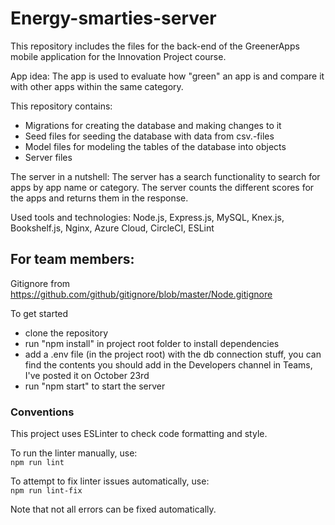 # Energy-smarties-server

This repository includes the files for the back-end of the GreenerApps mobile application for the Innovation Project course.

App idea: The app is used to evaluate how "green" an app is and compare it with other apps within the same category.

This repository contains:
- Migrations for creating the database and making changes to it
- Seed files for seeding the database with data from csv.-files
- Model files for modeling the tables of the database into objects
- Server files

The server in a nutshell: The server has a search functionality to search for apps by app name or category. The server counts the different scores for the apps and returns them in the response.

Used tools and technologies: Node.js, Express.js, MySQL, Knex.js, Bookshelf.js, Nginx, Azure Cloud, CircleCI, ESLint

## For team members:

Gitignore from
https://github.com/github/gitignore/blob/master/Node.gitignore

To get started
- clone the repository
- run "npm install" in project root folder to install dependencies
- add a .env file (in the project root) with the db connection stuff, you can find the contents you should add in the Developers channel in Teams, I've posted it on October 23rd
- run "npm start" to start the server


### Conventions

This project uses ESLinter to check code formatting and style.

To run the linter manually, use:  
```npm run lint```

To attempt to fix linter issues automatically, use:  
```npm run lint-fix```

Note that not all errors can be fixed automatically.
